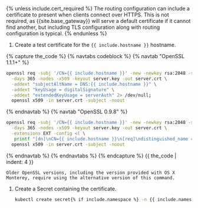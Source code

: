 {% unless include.cert_required %}
The routing configuration can include a certificate to present when clients connect
over HTTPS. This is not required, as {{site.base_gateway}} will serve a default
certificate if it cannot find another, but including TLS configuration along
with routing configuration is typical.
{% endunless %}

1. Create a test certificate for the `{{ include.hostname }}` hostname.

{% capture the_code %}
{% navtabs codeblock %}
{% navtab "OpenSSL 1.1.1+" %}
```bash
openssl req -subj '/CN={{ include.hostname }}' -new -newkey rsa:2048 -sha256 \
  -days 365 -nodes -x509 -keyout server.key -out server.crt \
  -addext "subjectAltName = DNS:{{ include.hostname }}" \
  -addext "keyUsage = digitalSignature" \
  -addext "extendedKeyUsage = serverAuth" 2> /dev/null;
  openssl x509 -in server.crt -subject -noout
```
{% endnavtab %}
{% navtab "OpenSSL 0.9.8" %}
```bash
openssl req -subj '/CN={{ include.hostname }}' -new -newkey rsa:2048 -sha256 \
  -days 365 -nodes -x509 -keyout server.key -out server.crt \
  -extensions EXT -config <( \
   printf "[dn]\nCN={{ include.hostname }}\n[req]\ndistinguished_name = dn\n[EXT]\nsubjectAltName=DNS:{{ include.hostname }}\nkeyUsage=digitalSignature\nextendedKeyUsage=serverAuth") 2>/dev/null;
  openssl x509 -in server.crt -subject -noout
```
{% endnavtab %}
{% endnavtabs %}
{% endcapture %}
{{ the_code | indent: 4 }}

    Older OpenSSL versions, including the version provided with OS X Monterey, require using the alternative version of this command.

1. Create a Secret containing the certificate.
    ```bash
    kubectl create secret{% if include.namespace %} -n {{ include.namespace }}{% endif %} tls {{ include.hostname }} --cert=./server.crt --key=./server.key
    ```
